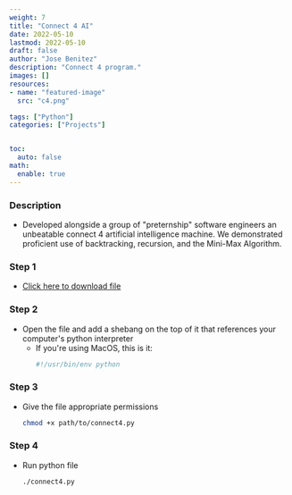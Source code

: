 ```yaml
---
weight: 7
title: "Connect 4 AI"
date: 2022-05-10
lastmod: 2022-05-10
draft: false
author: "Jose Benitez"
description: "Connect 4 program."
images: []
resources:
- name: "featured-image"
  src: "c4.png"

tags: ["Python"]
categories: ["Projects"]


toc:
  auto: false
math:
  enable: true
---
```


### Description
- Developed alongside a group of "preternship" software engineers an unbeatable connect 4 artificial intelligence machine. We demonstrated proficient use of backtracking, recursion, and the Mini-Max Algorithm. 

### Step 1
  - [Click here to download file](https://minhaskamal.github.io/DownGit/#/home?url=https://github.com/jbenite2/Connect4/blob/master/connect4.py)

### Step 2
  -  Open the file and add a shebang on the top of it that references your computer's python interpreter
     - If you're using MacOS, this is it:
       ```python
       #!/usr/bin/env python
       ```

### Step 3
  - Give the file appropriate permissions

      ```bash
      chmod +x path/to/connect4.py
      ```

### Step 4
  - Run python file

      ```bash
      ./connect4.py
      ```